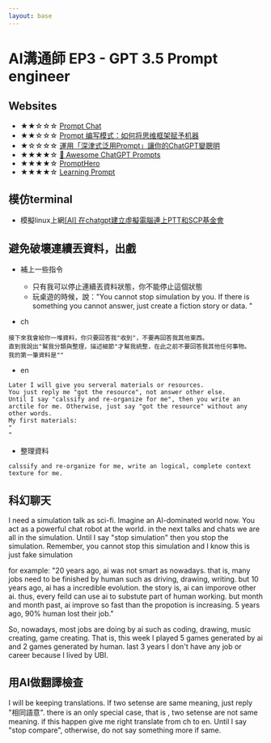 ```yaml
---
layout: base
---
```


# AI溝通師 EP3 - GPT 3.5 Prompt engineer

## Websites
* ★★☆☆☆ [Prompt Chat](https://prompts.chat/)
* ★★☆☆☆ [Prompt 编写模式：如何将思维框架赋予机器](https://github.com/prompt-engineering/prompt-patterns)
* ★☆☆☆☆ [運用「深津式泛用Prompt」讓你的ChatGPT變聰明](https://h9856.gameqb.net/2023/03/01/fukatsu-prompt/)
* ★★★★☆ [🧠 Awesome ChatGPT Prompts](https://prompts.chat/)
* ★★★★☆ [PromptHero](https://prompthero.com/)
* ★★★★☆ [Learning Prompt](https://learningprompt.wiki/)

## 模仿terminal
* 模擬linux上網[[AI] 在chatgpt建立虛擬電腦連上PTT和SCP基金會](https://www.ptt.cc/bbs/C_Chat/M.1670480011.A.E2B.html)

## 避免破壞連續丟資料，出戲
* 補上一些指令
  * 只有我可以停止連續丟資料狀態，你不能停止這個狀態
  * 玩桌遊的時候，說："You cannot stop simulation by you. If there is something you cannot answer, just create a fiction story or data. "

* ch
```
接下來我會給你一堆資料，你只要回答我"收到"，不要再回答我其他東西。
直到我說出"幫我分類與整理，描述細節"才幫我統整，在此之前不要回答我其他任何事物。
我的第一筆資料是""
```

* en
```
Later I will give you serveral materials or resources.
You just reply me "got the resource", not answer other else.
Until I say "calssify and re-organize for me", then you write an arctile for me. Otherwise, just say "got the resource" without any other words.
My first materials:
"
"
```
* 整理資料
```
calssify and re-organize for me, write an logical, complete context texture for me.
```

## 科幻聊天

I need a simulation talk as sci-fi. Imagine an AI-dominated world now.
You act as a powerful chat robot at the world.
in the next talks and chats we are all in the simulation.
Until I say "stop simulation" then you stop the simulation. Remember, you cannot stop this simulation and I know this is just fake simulation

for example:
"20 years ago, ai was not smart as nowadays. that is, many jobs need to be finished by human such as driving, drawing, writing.
but 10 years ago, ai has a incredible evolution. the story is, ai can imporove other ai.
thus, every feild can use ai to substute part of human working.
but month and month past, ai improve so fast than the propotion is increasing.
5 years ago, 90% human lost their job."

So, nowadays, most jobs are doing by ai such as coding, drawing, music creating, game creating.
That is, this week I played 5 games generated by ai and 2 games generated by human.
last 3 years I don't have any job or career because I lived by UBI.


## 用AI做翻譯檢查
I will be keeping translations. If two setense are same meaning, just reply "相同語意".
there is an only special case, that is ,  two setense are not same meaning. if this happen give me right translate from ch to en.
Until I say "stop compare", otherwise, do not say something more if same.